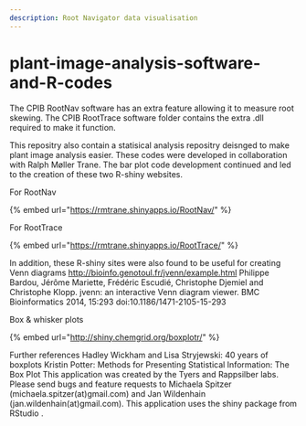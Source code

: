 ```yaml
---
description: Root Navigator data visualisation
---
```


# plant-image-analysis-software-and-R-codes

The CPIB RootNav software has an extra feature allowing it to measure root skewing. The CPIB RootTrace software folder contains the extra .dll required to make it function.

This repositry also contain a statisical analysis repositry deisnged to make plant image analysis easier. These codes were developed in collaboration with Ralph Møller Trane. The bar plot code development continued and led to the creation of these two R-shiny websites.

For RootNav&#x20;

{% embed url="https://rmtrane.shinyapps.io/RootNav/" %}

For RootTrace&#x20;

{% embed url="https://rmtrane.shinyapps.io/RootTrace/" %}

In addition, these R-shiny sites were also found to be useful for creating Venn diagrams http://bioinfo.genotoul.fr/jvenn/example.html Philippe Bardou, Jérôme Mariette, Frédéric Escudié, Christophe Djemiel and Christophe Klopp. jvenn: an interactive Venn diagram viewer. BMC Bioinformatics 2014, 15:293 doi:10.1186/1471-2105-15-293

Box & whisker plots&#x20;

{% embed url="http://shiny.chemgrid.org/boxplotr/" %}

Further references Hadley Wickham and Lisa Stryjewski: 40 years of boxplots Kristin Potter: Methods for Presenting Statistical Information: The Box Plot This application was created by the Tyers and Rappsilber labs. Please send bugs and feature requests to Michaela Spitzer (michaela.spitzer(at)gmail.com) and Jan Wildenhain (jan.wildenhain(at)gmail.com). This application uses the shiny package from RStudio .
